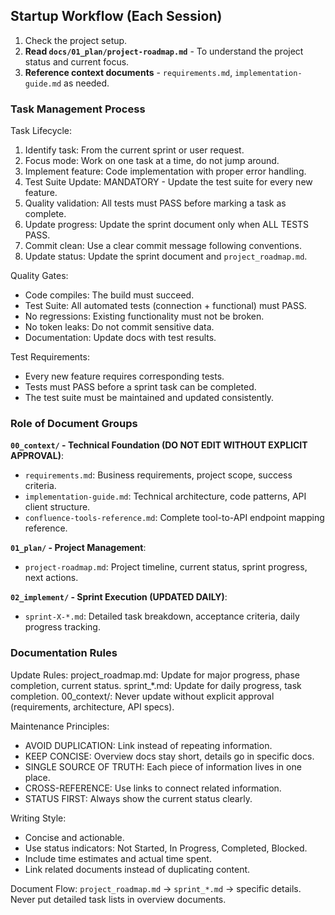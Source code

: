## Startup Workflow (Each Session)

1. Check the project setup.
2. **Read `docs/01_plan/project-roadmap.md`** - To understand the project status and current focus.
3. **Reference context documents** - `requirements.md`, `implementation-guide.md` as needed.

### Task Management Process

Task Lifecycle:
  1. Identify task: From the current sprint or user request.
  2. Focus mode: Work on one task at a time, do not jump around.
  3. Implement feature: Code implementation with proper error handling.
  4. Test Suite Update: MANDATORY - Update the test suite for every new feature.
  5. Quality validation: All tests must PASS before marking a task as complete.
  6. Update progress: Update the sprint document only when ALL TESTS PASS.
  7. Commit clean: Use a clear commit message following conventions.
  8. Update status: Update the sprint document and `project_roadmap.md`.

Quality Gates:
  - Code compiles: The build must succeed.
  - Test Suite: All automated tests (connection + functional) must PASS.
  - No regressions: Existing functionality must not be broken.
  - No token leaks: Do not commit sensitive data.
  - Documentation: Update docs with test results.

Test Requirements:
  - Every new feature requires corresponding tests.
  - Tests must PASS before a sprint task can be completed.
  - The test suite must be maintained and updated consistently.

### Role of Document Groups

**`00_context/` - Technical Foundation (DO NOT EDIT WITHOUT EXPLICIT APPROVAL)**:
- `requirements.md`: Business requirements, project scope, success criteria.
- `implementation-guide.md`: Technical architecture, code patterns, API client structure.
- `confluence-tools-reference.md`: Complete tool-to-API endpoint mapping reference.

**`01_plan/` - Project Management**:
- `project-roadmap.md`: Project timeline, current status, sprint progress, next actions.

**`02_implement/` - Sprint Execution (UPDATED DAILY)**:
- `sprint-X-*.md`: Detailed task breakdown, acceptance criteria, daily progress tracking.

### Documentation Rules

Update Rules:
  project_roadmap.md: Update for major progress, phase completion, current status.
  sprint_*.md: Update for daily progress, task completion.
  00_context/: Never update without explicit approval (requirements, architecture, API specs).

Maintenance Principles:
  - AVOID DUPLICATION: Link instead of repeating information.
  - KEEP CONCISE: Overview docs stay short, details go in specific docs.
  - SINGLE SOURCE OF TRUTH: Each piece of information lives in one place.
  - CROSS-REFERENCE: Use links to connect related information.
  - STATUS FIRST: Always show the current status clearly.

Writing Style:
  - Concise and actionable.
  - Use status indicators: Not Started, In Progress, Completed, Blocked.
  - Include time estimates and actual time spent.
  - Link related documents instead of duplicating content.

  Document Flow: `project_roadmap.md` → `sprint_*.md` → specific details.
  Never put detailed task lists in overview documents.